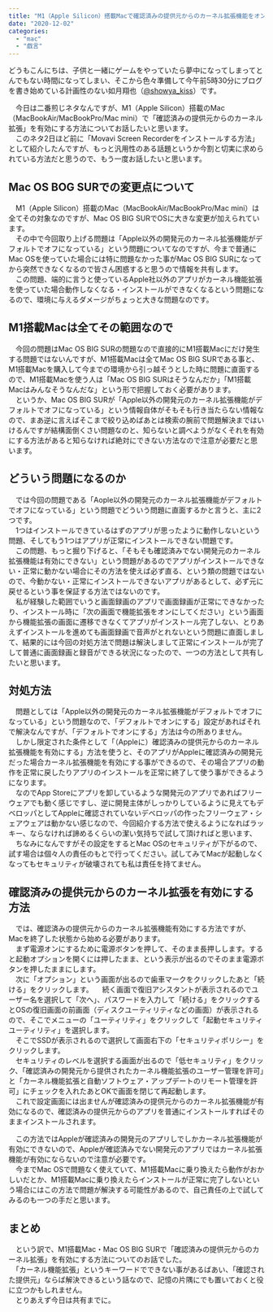 ```yaml
---
title: "M1（Apple Silicon）搭載Macで確認済みの提供元からのカーネル拡張機能をオンにする方法"
date: "2020-12-02"
categories: 
  - "mac"
  - "戯言"
---
```


どうもこんにちは、子供と一緒にゲームをやっていたら夢中になってしまってとんでもない時間になってしまい、そこから色々準備して今午前5時30分にブログを書き始めている計画性のない如月翔也（[@showya\_kiss](http://twitter.com/showya_kiss)）です。  
  
　今日は二番煎じネタなんですが、M1（Apple Silicon）搭載のMac（MacBookAir/MacBookPro/Mac mini）で「確認済みの提供元からのカーネル拡張」を有効にする方法についてお話したいと思います。  
　このネタ2日ほど前に「Movavi Screen Recorderをインストールする方法」として紹介したんですが、もっと汎用性のある話題というか今割と切実に求められている方法だと思うので、もう一度お話したいと思います。  

## Mac OS BOG SURでの変更点について

　M1（Apple Silicon）搭載のMac（MacBookAir/MacBookPro/Mac mini）は全てその対象なのですが、Mac OS BIG SURでOSに大きな変更が加えられています。  
　その中で今回取り上げる問題は「Apple以外の開発元のカーネル拡張機能がデフォルトでオフになっている」という問題についてなのですが、今まで普通にMac OSを使っていた場合には特に問題なかった事がMac OS BIG SURになってから突然できなくなるので皆さん困惑すると思うので情報を共有します。  
　この問題、端的に言うと使っているApple社以外のアプリがカーネル機能拡張を使っていた場合動作しなくなる・インストールができなくなるという問題になるので、環境に与えるダメージがちょっと大きな問題なのです。  

## M1搭載Macは全てその範囲なので

　今回の問題はMac OS BIG SURの問題なので直接的にM1搭載Macにだけ発生する問題ではないんですが、M1搭載Macは全てMac OS BIG SURである事と、M1搭載Macを購入して今までの環境から引っ越そうとした時に問題に直面するので、M1搭載Macを使う人は「Mac OS BIG SURはそうなんだか」「M1搭載Macはみんなそうなんだな」という形で把握しておく必要があります。  
　というか、Mac OS BIG SURが「Apple以外の開発元のカーネル拡張機能がデフォルトでオフになっている」という情報自体がそもそも行き当たらない情報なので、まあ逆に言えばそこまで絞り込めばあとは検索の腕前で問題解決まではいけるんですが結構面倒くさい問題なのと、知らないと調べようがなくそれを有効にする方法があると知らなければ絶対にできない方法なので注意が必要だと思います。  

## どういう問題になるのか

　では今回の問題である「Aople以外の開発元のカーネル拡張機能がデフォルトでオフになっている」という問題でどういう問題に直面するかと言うと、主に2つです。  
　1つはインストールできているはずのアプリが思ったように動作しないという問題、そしてもう1つはアプリが正常にインストールできない問題です。  
　この問題、もっと掘り下げると、「そもそも確認済みでない開発元のカーネル拡張機能は有効にできない」という問題があるのでアプリがインストールできない・正常に動かない場合にその方法を使えば必ず直る、という類の問題ではないので、今動かない・正常にインストールできないアプリがあるとして、必ず元に戻せるという事を保証する方法ではないのです。  
　私が経験した範囲でいうと画面録画のアプリで画面録画が正常にできなかったり、インストール時に「次の画面で機能拡張をオンにしてください」という画面から機能拡張の画面に遷移できなくてアプリがインストール完了しない、とりあえずインストールを進めても画面録画で音声がとれないという問題に直面しまして、結果的には今回の対処方法で問題は解決しまして正常にインストールが完了して普通に画面録画と録音ができる状況になったので、一つの方法として共有したいと思います。  

## 対処方法

　問題としては「Apple以外の開発元のカーネル拡張機能がデフォルトでオフになっている」という問題なので、「デフォルトでオンにする」設定があればそれで解決なんですが、「デフォルトでオンにする」方法は今の所ありません。  
　しかし限定された条件として「（Appleに）確認済みの提供元からのカーネル拡張機能を有効にする」方法を使うと、そのアプリがAppleに確認済みの開発元だった場合カーネル拡張機能を有効にする事ができるので、その場合アプリの動作を正常に戻したりアプリのインストールを正常に終了して使う事ができるようになります。  
　なのでApp Storeにアプリを卸しているような開発元のアプリであればフリーウェアでも動く感じですし、逆に開発主体がしっかりしているように見えてもデベロッパとしてAppleに確認されていないデベロッパの作ったフリーウェア・シェアウェアは動かない感じなので、今回紹介する方法で使えるようになればラッキー、ならなければ諦めるくらいの潔い気持ちで試して頂ければと思います、  
　ちなみになんですがその設定をするとMac OSのセキュリティが下がるので、試す場合は個々人の責任のもとで行ってください。試してみてMacが起動しなくなってもセキュリティが破壊されても私は責任を持てません。  

## 確認済みの提供元からのカーネル拡張を有効にする方法

　では、確認済みの提供元からのカーネル拡張機能有効にする方法ですが、Macを終了した状態から始める必要があります。  
　まず電源オンにするために電源ボタンを押して、そのまま長押しします。すると起動オプションを開くには押したまま、という表示が出るのでそのまま電源ボタンを押したままにします。  
　次に「オプション」という画面が出るので歯車マークをクリックしたあと「続ける」をクリックします。 　続く画面で復旧アシスタントが表示されるのでユーザー名を選択して「次へ」、パスワードを入力して「続ける」をクリックするとOSの復旧画面の前画面（ディスクユーティリティなどの画面）が表示されるので、そこでメニューの「ユーティリティ」をクリックして「起動セキュリティユーティリティ」を選択します。  
　そこでSSDが表示されるので選択して画面右下の「セキュリティポリシー」をクリックします。  
　セキュリティのレベルを選択する画面が出るので「低セキュリティ」をクリック、「確認済みの開発元から提供されたカーネル機能拡張のユーザー管理を許可」と「カーネル機能拡張と自動ソフトウェア・アップデートのリモート管理を許可」にチェックを入れたあとOKで画面を閉じて再起動します。  
　これで設定画面には出ませんが確認済みの提供元からのカーネル拡張機能が有効になるので、確認済みの提供元からのアプリを普通にインストールすればそのままインストールされます。  
  
　この方法ではAppleが確認済みの開発元のアプリしでしかカーネル拡張機能が有効にできないので、Appleが確認済みでない開発元のアプリではカーネル拡張機能が有効にならないので注意が必要です。  
　今までMac OSで問題なく使えていて、M1搭載Macに乗り換えたら動作がおかしいだとか、M1搭載Macに乗り換えたらインストールが正常に完了しないという場合にはこの方法で問題が解決する可能性があるので、自己責任の上で試してみるのも一つの手だと思います。  

## まとめ

　という訳で、M1搭載Mac・Mac OS BIG SURで「確認済みの提供元からのカーネル拡張」を有効にする方法についてのお話でした。  
　「カーネル機能拡張」というキーワードでできない事があるばあい、「確認された提供元」ならば解決できるという話なので、記憶の片隅にでも置いておくと役に立つかもしれません。  
　とりあえず今日は共有までに。
